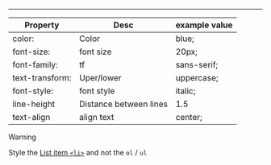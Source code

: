 ***
| Property        | Desc                   | example value |
| --------------- | ---------------------- | ------------- |
| color:          | Color                  | blue;         |
| font-size:      | font size              | 20px;         |
| font-family:    | tf                     | sans-serif;   |
| text-transform: | Uper/lower             | uppercase;    |
| font-style:     | font style             | italic;       |
| line-height     | Distance between lines | 1.5           |
| text-align      | align text             | center;              |

>[!warning]
>Style the [List item `<li>`](A3/List.md) and not the `ol` / `ul`
